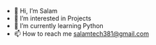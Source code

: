 - 👋 Hi, I’m Salam
- 👀 I’m interested in Projects
- 🌱 I’m currently learning Python
- 📫 How to reach me salamtech381@gmail.com

<!---
salamtech381/salamtech381 is a ✨ special ✨ repository because its `README.md` (this file) appears on your GitHub profile.
You can click the Preview link to take a look at your changes.
--->
